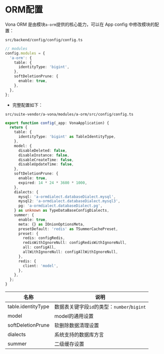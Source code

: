 # ORM配置

Vona ORM 是由模块`a-orm`提供的核心能力，可以在 App config 中修改模块的配置：

`src/backend/config/config/config.ts`

``` typescript
// modules
config.modules = {
  'a-orm': {
    table: {
      identityType: 'bigint',
    },
    softDeletionPrune: {
      enable: true,
    },
  },
};
```

* 完整配置如下：

`src/suite-vendor/a-vona/modules/a-orm/src/config/config.ts`

``` typescript
export function config(_app: VonaApplication) {
  return {
    table: {
      identityType: 'bigint' as TableIdentityType,
    },
    model: {
      disableDeleted: false,
      disableInstance: false,
      disableCreateTime: false,
      disableUpdateTime: false,
    },
    softDeletionPrune: {
      enable: true,
      expired: 14 * 24 * 3600 * 1000,
    },
    dialects: {
      mysql: 'a-ormdialect.databaseDialect.mysql',
      mysql2: 'a-ormdialect.databaseDialect.mysql3',
      pg: 'a-ormdialect.databaseDialect.pg',
    } as unknown as TypeDataBaseConfigDialects,
    summer: {
      enable: true,
      meta: {} as IOnionOptionsMeta,
      presetDefault: 'redis' as TSummerCachePreset,
      preset: {
        redis: configRedis,
        redisWithIgnoreNull: configRedisWithIgnoreNull,
        all: configAll,
        allWithIgnoreNull: configAllWithIgnoreNull,
      },
      redis: {
        client: 'model',
      },
    },
  };
}
```

|名称|说明|
|--|--|
|table.identityType|数据表关键字段`id`的类型：`number`/`bigint`|
|model|model的通用设置|
|softDeletionPrune|软删除数据清理设置|
|dialects|系统支持的数据库方言|
|summer|二级缓存设置|
